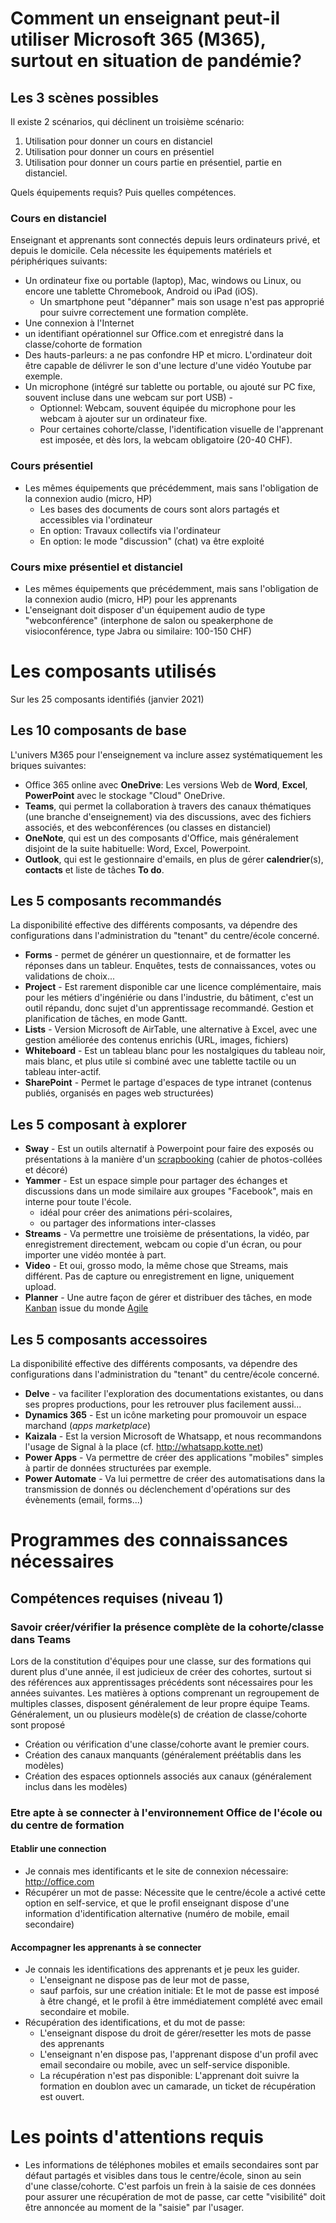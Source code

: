 # Comment un enseignant peut-il utiliser Microsoft 365 (M365), surtout en situation de pandémie?
## Les 3 scènes possibles
Il existe 2 scénarios, qui déclinent un troisième scénario:
1. Utilisation pour donner un cours en distanciel
2. Utilisation pour donner un cours en présentiel
3. Utilisation pour donner un cours partie en présentiel, partie en distanciel.

Quels équipements requis? Puis quelles compétences.

### Cours en distanciel
Enseignant et apprenants sont connectés depuis leurs ordinateurs privé, et depuis le domicile. Cela nécessite les équipements matériels et périphériques suivants:
* Un ordinateur fixe ou portable (laptop), Mac, windows ou Linux, ou encore une tablette Chromebook, Android ou iPad (iOS).
  * Un smartphone peut "dépanner" mais son usage n'est pas approprié pour suivre correctement une formation complète.
* Une connexion à l'Internet
* un identifiant opérationnel sur Office.com et enregistré dans la classe/cohorte de formation
* Des hauts-parleurs: a ne pas confondre HP et micro. L'ordinateur doit être capable de délivrer le son d'une lecture d'une vidéo Youtube par exemple.
* Un microphone (intégré sur tablette ou portable, ou ajouté sur PC fixe, souvent incluse dans une webcam sur port USB) - 
  * Optionnel: Webcam, souvent équipée du microphone pour les webcam à ajouter sur un ordinateur fixe.
  * Pour certaines cohorte/classe, l'identification visuelle de l'apprenant est imposée, et dès lors, la webcam obligatoire (20-40 CHF).

### Cours présentiel
* Les mêmes équipements que précédemment, mais sans l'obligation de la connexion audio (micro, HP)
  * Les bases des documents de cours sont alors partagés et accessibles via l'ordinateur
  * En option: Travaux collectifs via l'ordinateur
  * En option: le mode "discussion" (chat) va être exploité

### Cours mixe présentiel et distanciel
* Les mêmes équipements que précédemment, mais sans l'obligation de la connexion audio (micro, HP) pour les apprenants
* L'enseignant doit disposer d'un équipement audio de type "webconférence" (interphone de salon ou speakerphone de visioconférence, type Jabra ou similaire: 100-150 CHF)

# Les composants utilisés
Sur les 25 composants identifiés (janvier 2021)
## Les 10 composants de base
L'univers M365 pour l'enseignement va inclure assez systématiquement les briques suivantes:
* Office 365 online avec **OneDrive**: Les versions Web de **Word**, **Excel**, **PowerPoint** avec le stockage "Cloud" OneDrive.
* **Teams**, qui permet la collaboration à travers des canaux thématiques (une branche d'enseignement) via des discussions, avec des fichiers associés, et des webconférences (ou classes en distanciel)
* **OneNote**, qui est un des composants d'Office, mais généralement disjoint de la suite habituelle: Word, Excel, Powerpoint.
* **Outlook**, qui est le gestionnaire d'emails, en plus de gérer **calendrier**(s), **contacts** et liste de tâches **To do**.

## Les 5 composants recommandés
La disponibilité effective des différents composants, va dépendre des configurations dans l'administration du "tenant" du centre/école concerné.
* **Forms** - permet de générer un questionnaire, et de formatter les réponses dans un tableur. Enquêtes, tests de connaissances, votes ou validations de choix...
* **Project** - Est rarement disponible car une licence complémentaire, mais pour les métiers d'ingéniérie ou dans l'industrie, du bâtiment, c'est un outil répandu, donc sujet d'un apprentissage recommandé. Gestion et planification de tâches, en mode Gantt.
* **Lists** - Version Microsoft de AirTable, une alternative à Excel, avec une gestion améliorée des contenus enrichis (URL, images, fichiers)
* **Whiteboard** - Est un tableau blanc pour les nostalgiques du tableau noir, mais blanc, et plus utile si combiné avec une tablette tactile ou un tableau inter-actif.
* **SharePoint** - Permet le partage d'espaces de type intranet (contenus publiés, organisés en pages web structurées)

## Les 5 composant à explorer
* **Sway** - Est un outils alternatif à Powerpoint pour faire des exposés ou présentations à la manière d'un [scrapbooking](https://fr.wikipedia.org/wiki/Scrapbooking) (cahier de photos-collées et décoré)
* **Yammer** - Est un espace simple pour partager des échanges et discussions dans un mode similaire aux groupes "Facebook", mais en interne pour toute l'école.
  * idéal pour créer des animations péri-scolaires, 
  * ou partager des informations inter-classes
* **Streams** - Va permettre une troisième de présentations, la vidéo, par enregistrement directement, webcam ou copie d'un écran, ou pour importer une vidéo montée à part.
* **Video** - Et oui, grosso modo, la même chose que Streams, mais différent. Pas de capture ou enregistrement en ligne, uniquement upload.
* **Planner** - Une autre façon de gérer et distribuer des tâches, en mode [Kanban](https://fr.wikipedia.org/wiki/Kanban_(d%C3%A9veloppement)) issue du monde [Agile](https://fr.wikipedia.org/wiki/M%C3%A9thode_agile)

## Les 5 composants accessoires
La disponibilité effective des différents composants, va dépendre des configurations dans l'administration du "tenant" du centre/école concerné.
* **Delve** - va faciliter l'exploration des documentations existantes, ou dans ses propres productions, pour les retrouver plus facilement aussi...
* **Dynamics 365** - Est un icône marketing pour promouvoir un espace marchand (*apps marketplace*)
* **Kaizala** - Est la version Microsoft de Whatsapp, et nous recommandons l'usage de Signal à la place (cf. http://whatsapp.kotte.net)
* **Power Apps** - Va permettre de créer des applications "mobiles" simples à partir de données structurées par exemple.
* **Power Automate** - Va lui permettre de créer des automatisations dans la transmission de donnés ou déclenchement d'opérations sur des évènements (email, forms...)

# Programmes des connaissances nécessaires
## Compétences requises (niveau 1)

### Savoir créer/vérifier la présence complète de la cohorte/classe dans Teams
Lors de la constitution d'équipes pour une classe, sur des formations qui durent plus d'une année, il est judicieux de créer des cohortes, surtout si des références aux apprentissages précédents sont nécessaires pour les années suivantes. Les matières à options comprenant un regroupement de multiples classes, disposent généralement de leur propre équipe Teams. Généralement, un ou plusieurs modèle(s) de création de classe/cohorte sont proposé
* Création ou vérification d'une classe/cohorte avant le premier cours.
* Création des canaux manquants (généralement préétablis dans les modèles)
* Création des espaces optionnels associés aux canaux (généralement inclus dans les modèles)

### Etre apte à se connecter à l'environnement Office de l'école ou du centre de formation
#### Etablir une connection
* Je connais mes identificants et le site de connexion nécessaire: http://office.com 
* Récupérer un mot de passe: Nécessite que le centre/école a activé cette option en self-service, et que le profil enseignant dispose d'une information d'identification alternative (numéro de mobile, email secondaire)

#### Accompagner les apprenants à se connecter
* Je connais les identifications des apprenants et je peux les guider. 
  * L'enseignant ne dispose pas de leur mot de passe, 
  * sauf parfois, sur une création initiale: Et le mot de passe est imposé à être changé, et le profil à être immédiatement complété avec email secondaire et mobile.
* Récupération des identifications, et du mot de passe:
  * L'enseignant dispose du droit de gérer/resetter les mots de passe des apprenants
  * L'enseignant n'en dispose pas, l'apprenant dispose d'un profil avec email secondaire ou mobile, avec un self-service disponible.
  * La récupération n'est pas disponible: L'apprenant doit suivre la formation en doublon avec un camarade, un ticket de récupération est ouvert.

# Les points d'attentions requis
* Les informations de téléphones mobiles et emails secondaires sont par défaut partagés et visibles dans tous le centre/école, sinon au sein d'une classe/cohorte. C'est parfois un frein à la saisie de ces données pour assurer une récupération de mot de passe, car cette "visibilité" doit être annoncée au moment de la "saisie" par l'usager.
